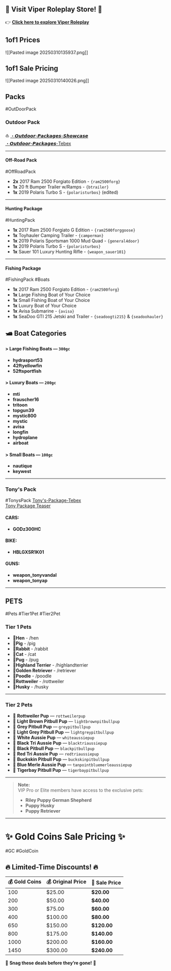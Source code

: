  ## **🌟 Visit Viper Roleplay Store!** 🌟

👉 **[Click here to explore Viper Roleplay](https://viperroleplay.tebex.io)**

## **1of1 Prices**

![[Pasted image 20250310135937.png]]

## **1of1 Sale Pricing** 

![[Pasted image 20250310140026.png]]


## **Packs**
#OutDoorPack

### **Outdoor Pack**  
⛵ [・𝙊𝙪𝙩𝙙𝙤𝙤𝙧-𝙋𝙖𝙘𝙠𝙖𝙜𝙚𝙨-𝙎𝙝𝙤𝙬𝙘𝙖𝙨𝙚](https://discord.com/channels/876558619779412078/1074168032944980030)  
[・𝙊𝙪𝙩𝙙𝙤𝙤𝙧-𝙋𝙖𝙘𝙠𝙖𝙜𝙚𝙨-Tebex](https://viperroleplay.tebex.io/category/mechanic-shops-2)

---

#### **Off-Road Pack**
#OffRoadPack
- **2x** 2017 Ram 2500 Forgiato Edition - `{ram2500forg}`
- **1x** 20 ft Bumper Trailer w/Ramps - `{btrailer}`
- **1x** 2019 Polaris Turbo S - `{polaristurbos}` (edited)

---

#### **Hunting Package**
#HuntingPack
- **1x** 2017 Ram 2500 Forgiato G Edition - `{ram2500forggoose}`
- **1x** Toyhauler Camping Trailer - `{camperman}`
- **1x** 2019 Polaris Sportsman 1000 Mud Quad - `{general4door}`
- **1x** 2019 Polaris Turbo S - `{polaristurbos}`
- **1x** Sauer 101 Luxury Hunting Rifle - `{weapon_sauer101}`

---

#### **Fishing Package**
#FishingPack #Boats
- **1x** 2017 Ram 2500 Forgiato Edition - `{ram2500forg}`
- **1x** Large Fishing Boat of Your Choice
- **1x** Small Fishing Boat of Your Choice
- **1x** Luxury Boat of Your Choice
- **1x** Avisa Submarine - `{avisa}`
- **1x** SeaDoo GTI 215 Jetski and Trailer - `{seadoogti215}` & `{seadoohauler}`

## 🛥️ Boat Categories

#### > Large Fishing Boats — `300gc`
- **hydrasport53**
- **42ftyellowfin**
- **52ftsportfish**

#### > Luxury Boats — `200gc`
- **mti**
- **frauscher16**
- **tritoon**
- **topgun39**
- **mystic800**
- **mystic**
- **avisa**
- **longfin**
- **hydroplane**
- **airboat**
#### > Small Boats — `100gc`
- **nautique**
- **keywest**

---

### **Tony's Pack**  
#TonysPack
[Tony's-Package-Tebex](https://viperroleplay.tebex.io/category/tonys-package)  
[Tony Package Teaser](https://www.youtube.com/watch?v=P-hRTzNoWrY)
#### **CARS:**  
- **GODz300HC**

#### **BIKE:**  
- **HBLGXSR1K01**

#### **GUNS:**  
- **weapon_tonyvandal**
- **weapon_tonyap**

---


## **PETS**  
#Pets #Tier1Pet #Tier2Pet  
### **Tier 1 Pets**
- 🐾**Hen** -  /hen
- 🐾**Pig** - /pig
- 🐾**Rabbit** - /rabbit
- 🐾**Cat** - /cat
- 🐾**Pug** - /pug
- 🐾**Highland Terrier** - /highlandterrier
- 🐾**Golden Retriever** - /retriever
- 🐾**Poodle** - /poodle
- 🐾**Rottweiler** - /rottweiler
- 🐾**Husky** - /husky

---

### **Tier 2 Pets**
-  🐾 **Rottweiler Pup** — `rottweilerpup`
- 🐾 **Light Brown Pitbull Pup** — `lightbrownpitbullpup`
- 🐾 **Grey Pitbull Pup** — `greypitbullpup`
- 🐾 **Light Grey Pitbull Pup** — `lightgreypitbullpup`
- 🐾 **White Aussie Pup** — `whiteaussiepup`
- 🐾 **Black Tri Aussie Pup** — `blacktriaussiepup`
- 🐾 **Black Pitbull Pup** — `blackpitbullpup`
- 🐾 **Red Tri Aussie Pup** — `redtriaussiepup`
- 🐾 **Buckskin Pitbull Pup** — `buckskinpitbullpup`
- 🐾 **Blue Merle Aussie Pup** — `tanpointbluemerleaussiepup`
- 🐾 **Tigerbay Pitbull Pup** — `tigerbaypitbullpup`


---

> **Note:**  
> VIP Pro or Elite members have access to the exclusive pets:  
> - **Riley Puppy German Shepherd**  
> - **Puppy Husky**  
> - **Puppy Retriever**


---

# ✨ **Gold Coins Sale Pricing** ✨  
#GC #GoldCoin

## 🔥 **Limited-Time Discounts!** 🔥  

| 💰 **Gold Coins** | 💰 Original Price | 🎉 **Sale Price** |
| ----------------- | ----------------- | ----------------- |
| 100               | $25.00            | **$20.00**        |
| 200               | $50.00            | **$40.00**        |
| 300               | $75.00            | **$60.00**        |
| 400               | $100.00           | **$80.00**        |
| 650               | $150.00           | **$120.00**       |
| 800               | $175.00           | **$140.00**       |
| 1000              | $200.00           | **$160.00**       |
| 1450              | $300.00           | **$240.00**       |

💸 **Snag these deals before they’re gone!** 🚀
